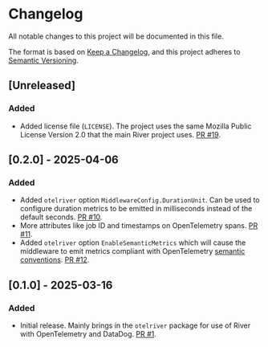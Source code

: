 # Changelog

All notable changes to this project will be documented in this file.

The format is based on [Keep a Changelog](https://keepachangelog.com/en/1.0.0/),
and this project adheres to [Semantic Versioning](https://semver.org/spec/v2.0.0.html).

## [Unreleased]

### Added

- Added license file (`LICENSE`). The project uses the same Mozilla Public License Version 2.0 that the main River project uses. [PR #19](https://github.com/riverqueue/rivercontrib/pull/19).

## [0.2.0] - 2025-04-06

### Added

- Added `otelriver` option `MiddlewareConfig.DurationUnit`. Can be used to configure duration metrics to be emitted in milliseconds instead of the default seconds. [PR #10](https://github.com/riverqueue/rivercontrib/pull/10).
- More attributes like job ID and timestamps on OpenTelemetry spans. [PR #11](https://github.com/riverqueue/rivercontrib/pull/11).
- Added `otelriver` option `EnableSemanticMetrics` which will cause the middleware to emit metrics compliant with OpenTelemetry [semantic conventions](https://opentelemetry.io/docs/specs/semconv/messaging/messaging-metrics/). [PR #12](https://github.com/riverqueue/rivercontrib/pull/12).

## [0.1.0] - 2025-03-16

### Added

- Initial release. Mainly brings in the `otelriver` package for use of River with OpenTelemetry and DataDog. [PR #1](https://github.com/riverqueue/rivercontrib/pull/1).
